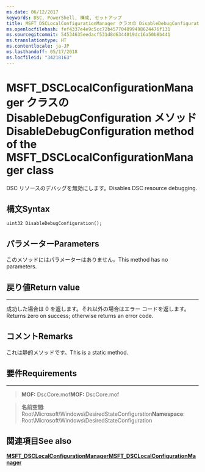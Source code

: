 ```yaml
---
ms.date: 06/12/2017
keywords: DSC, PowerShell, 構成, セットアップ
title: MSFT_DSCLocalConfigurationManager クラスの DisableDebugConfiguration メソッド
ms.openlocfilehash: fef4337e4e9c5cc72b457704899498624476f131
ms.sourcegitcommit: 54534635eedacf531d8d6344019dc16a50b8b441
ms.translationtype: HT
ms.contentlocale: ja-JP
ms.lasthandoff: 05/17/2018
ms.locfileid: "34218163"
---
```

# <a name="disabledebugconfiguration-method-of-the-msftdsclocalconfigurationmanager-class"></a><span data-ttu-id="84bed-103">MSFT_DSCLocalConfigurationManager クラスの DisableDebugConfiguration メソッド</span><span class="sxs-lookup"><span data-stu-id="84bed-103">DisableDebugConfiguration method of the MSFT_DSCLocalConfigurationManager class</span></span>

<span data-ttu-id="84bed-104">DSC リソースのデバッグを無効にします。</span><span class="sxs-lookup"><span data-stu-id="84bed-104">Disables DSC resource debugging.</span></span>

<a name="syntax"></a><span data-ttu-id="84bed-105">構文</span><span class="sxs-lookup"><span data-stu-id="84bed-105">Syntax</span></span>
------

```mof
uint32 DisableDebugConfiguration();
```

<a name="parameters"></a><span data-ttu-id="84bed-106">パラメーター</span><span class="sxs-lookup"><span data-stu-id="84bed-106">Parameters</span></span>
----------

<span data-ttu-id="84bed-107">このメソッドにはパラメーターはありません。</span><span class="sxs-lookup"><span data-stu-id="84bed-107">This method has no parameters.</span></span>

## <a name="return-value"></a><span data-ttu-id="84bed-108">戻り値</span><span class="sxs-lookup"><span data-stu-id="84bed-108">Return value</span></span>
------------

<span data-ttu-id="84bed-109">成功した場合は 0 を返します。それ以外の場合はエラー コードを返します。</span><span class="sxs-lookup"><span data-stu-id="84bed-109">Returns zero on success; otherwise returns an error code.</span></span>

## <a name="remarks"></a><span data-ttu-id="84bed-110">コメント</span><span class="sxs-lookup"><span data-stu-id="84bed-110">Remarks</span></span>

<span data-ttu-id="84bed-111">これは静的メソッドです。</span><span class="sxs-lookup"><span data-stu-id="84bed-111">This is a static method.</span></span>

## <a name="requirements"></a><span data-ttu-id="84bed-112">要件</span><span class="sxs-lookup"><span data-stu-id="84bed-112">Requirements</span></span>
------------
><span data-ttu-id="84bed-113">**MOF:** DscCore.mof</span><span class="sxs-lookup"><span data-stu-id="84bed-113">**MOF:** DscCore.mof</span></span>

><span data-ttu-id="84bed-114">**名前空間**: Root\Microsoft\Windows\DesiredStateConfiguration</span><span class="sxs-lookup"><span data-stu-id="84bed-114">**Namespace**: Root\Microsoft\Windows\DesiredStateConfiguration</span></span>


## <a name="see-also"></a><span data-ttu-id="84bed-115">関連項目</span><span class="sxs-lookup"><span data-stu-id="84bed-115">See also</span></span>


[<span data-ttu-id="84bed-116">**MSFT_DSCLocalConfigurationManager**</span><span class="sxs-lookup"><span data-stu-id="84bed-116">**MSFT_DSCLocalConfigurationManager**</span></span>](msft-dsclocalconfigurationmanager.md)